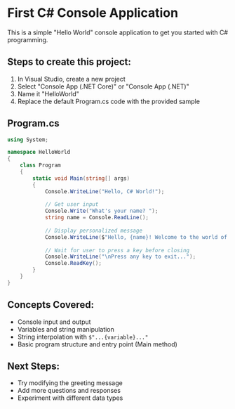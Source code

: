 # First C# Console Application

This is a simple "Hello World" console application to get you started with C# programming.

## Steps to create this project:

1. In Visual Studio, create a new project
2. Select "Console App (.NET Core)" or "Console App (.NET)"
3. Name it "HelloWorld"
4. Replace the default Program.cs code with the provided sample

## Program.cs

```csharp
using System;

namespace HelloWorld
{
    class Program
    {
        static void Main(string[] args)
        {
            Console.WriteLine("Hello, C# World!");
            
            // Get user input
            Console.Write("What's your name? ");
            string name = Console.ReadLine();
            
            // Display personalized message
            Console.WriteLine($"Hello, {name}! Welcome to the world of C#!");
            
            // Wait for user to press a key before closing
            Console.WriteLine("\nPress any key to exit...");
            Console.ReadKey();
        }
    }
}
```

## Concepts Covered:
- Console input and output
- Variables and string manipulation 
- String interpolation with `$"...{variable}..."`
- Basic program structure and entry point (Main method)

## Next Steps:
- Try modifying the greeting message
- Add more questions and responses
- Experiment with different data types
